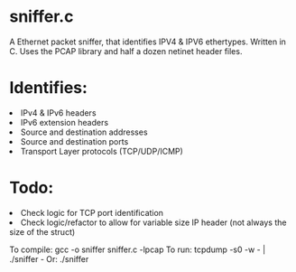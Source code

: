 # sniffer.c

A Ethernet packet sniffer, that identifies IPV4 & IPV6 ethertypes. Written in C. 
Uses the PCAP library and half a dozen netinet header files.

<h1>Identifies:</h1>
 <li> IPv4 & IPv6 headers</li>
 <li>IPv6 extension headers</li>
 <li>Source and destination addresses</li>
 <li>Source and destination ports</li>
 <li>Transport Layer protocols (TCP/UDP/ICMP)</li>
  
 <h1>Todo:</h1> 
 <li>Check logic for TCP port identification</li>
 <li>Check logic/refactor to allow for variable size IP header (not always the size of the struct)</li>
  
To compile: gcc -o sniffer sniffer.c -lpcap 
To run: tcpdump -s0 -w - | ./sniffer -
Or: ./sniffer <some file captured from tcpdump or wireshark>
